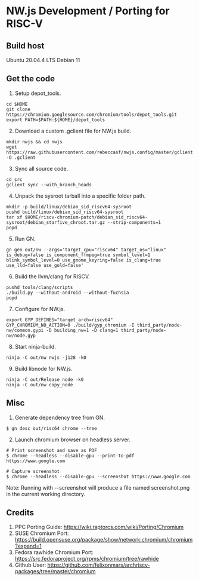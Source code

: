 # NW.js Development / Porting for RISC-V

## Build host

Ubuntu 20.04.4 LTS
Debian 11


## Get the code

1. Setup depot_tools.
```
cd $HOME
git clone https://chromium.googlesource.com/chromium/tools/depot_tools.git
export PATH=$PATH:${HOME}/depot_tools
```

2. Download a custom .gclient file for NW.js build.
```
mkdir nwjs && cd nwjs
wget https://raw.githubusercontent.com/rebeccasf/nwjs.config/master/gclient -O .gclient
```

3. Sync all source code.
```
cd src
gclient sync --with_branch_heads
```

4. Unpack the sysroot tarball into a specific folder path.
```
mkdir -p build/linux/debian_sid_riscv64-sysroot
pushd build/linux/debian_sid_riscv64-sysroot
tar xf $HOME/riscv-chromium-patch/debian_sid_riscv64-sysroot/debian_starfive_chroot.tar.gz --strip-components=1
popd
```

5. Run GN.
```
gn gen out/nw --args='target_cpu="riscv64" target_os="linux" is_debug=false is_component_ffmpeg=true symbol_level=1 blink_symbol_level=0 use_gnome_keyring=false is_clang=true use_lld=false use_gold=false'
```

6. Build the llvm/clang for RISCV.
```
pushd tools/clang/scripts
./build.py --without-android --without-fuchsia
popd
```

7. Configure for NW.js.
```
export GYP_DEFINES="target_arch=riscv64"
GYP_CHROMIUM_NO_ACTION=0 ./build/gyp_chromium -I third_party/node-nw/common.gypi -D building_nw=1 -D clang=1 third_party/node-nw/node.gyp
```

8. Start ninja-build.
```
ninja -C out/nw nwjs -j128 -k0
```

9. Build libnode for NW.js.
```
ninja -C out/Release node -k0
ninja -C out/nw copy_node
```


## Misc

1. Generate dependency tree from GN.
```
$ gn desc out/risc64 chrome --tree
```

2. Launch chromium browser on headless server.
```
# Print screenshot and save as PDF
$ chrome --headless --disable-gpu --print-to-pdf https://www.google.com

# Capture screenshot
$ chrome --headless --disable-gpu --screenshot https://www.google.com
```

Note: Running with --screenshot will produce a file named screenshot.png in the current working directory.

## Credits

1. PPC Porting Guide: https://wiki.raptorcs.com/wiki/Porting/Chromium
2. SUSE Chromium Port: https://build.opensuse.org/package/show/network:chromium/chromium?expand=1
3. Fedora rawhide Chromium Port: https://src.fedoraproject.org/rpms/chromium/tree/rawhide
4. Github User: https://github.com/felixonmars/archriscv-packages/tree/master/chromium
